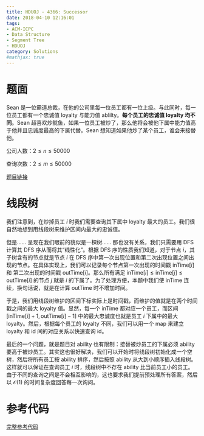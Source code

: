 ```yaml
---
title: HDUOJ - 4366: Successor
date: 2018-04-10 12:16:01
tags: 
- ACM-ICPC
- Data Structure
- Segment Tree
- HDUOJ
category: Solutions
#mathjax: true
---
```


# 题面

Sean 是一位霸道总裁，在他的公司里每一位员工都有一位上级。与此同时，每一位员工都有一个忠诚值 $\text{loyalty}$ 与能力值 $\text{ablilty}$。**每个员工的忠诚值 $\text{loyalty}$ 均不同**。Sean 超喜欢炒鱿鱼，如果一位员工被炒了，那么他将会被他下属中能力值高于他并且忠诚度最高的下属代替。Sean 想知道如果他炒了某个员工，谁会来接替他。

公司人数：$2 \le n \le 50000$

查询次数：$2 \le m \le 50000$

[题目链接](http://acm.hdu.edu.cn/showproblem.php?pid=4366)



# 线段树

我们注意到，在炒掉员工 $i$ 时我们需要查询其下属中 $\text{loyalty}$ 最大的员工。我们很自然地想到用线段树来维护区间内最大的忠诚值。

但是…… 呈现在我们眼前的貌似是一棵树…… 那也没有关系，我们只需要用 DFS 计算其 DFS 序从而将其“线性化”。根据 DFS 序的性质我们知道，对于节点 $i$，其子树含有的节点就是节点 $i$ 在 DFS 序中第一次出现位置和第二次出现位置之间出现的节点。在具体实现上，我们可以记录每个节点第一次出现的时间戳 $\text{inTime}[i]$ 和 第二次出现的时间戳 $\text{outTime}[i]$。那么所有满足 $\text{inTime}[i] \le \text{inTime}[j] \le \text{outTime}[i]$ 的节点 $j$ 就是 $i$ 的下属了。为了处理方便，本题中我们使 $\text{inTime}$ 连续，换句话说，就是在计算 $\text{outTime}$ 时不增加时间。

于是，我们用线段树维护的区间下标实际上是时间戳，而维护的值就是在两个时间戳之间的最大 $\text{loyalty}$ 值。显然，每一个 $\text{inTime}$ 都对应一个员工，而区间 $[\text{inTime[i]} + 1, \text{outTime}[i] - 1]$ 中的最大忠诚度也就是员工 $i$ 下属中的最大 $\text{loyalty}$。然后，根据每个员工的 $\text{loyalty}$ 不同，我们可以用一个 $\text{map}$ 来建立 $\text{loyalty}$ 和 $\text{id}$ 间的对应关系以快速查询 $\text{id}$。

最后的一个问题，就是题目对 $\text{ability}$ 也有限制：接替被炒员工的下属必须 $\text{ability}$ 要高于被炒员工。其实这也很好解决，我们可以开始时将线段树初始化成一个空树，然后将所有员工按 $\text{ability}$ 排序，然后按照 $\text{ability}$ 从大到小顺序插入线段树。这样就可以保证在查询员工 $i$ 时，线段树中不存在 $\text{ability}$ 比当前员工小的员工。由于不同的查询之间是不会相互影响的，这也要求我们提前预处理所有答案，然后以 $\mathcal{O}(1)$ 的时间复杂度回答每一次询问。



# 参考代码

[完整参考代码](https://github.com/codgician/ACM-ICPC/blob/master/HDUOJ/4366/segment_tree.cpp)

